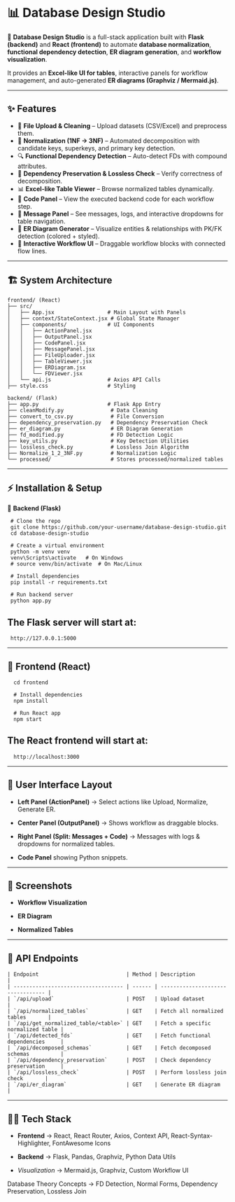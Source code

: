 # 📊 Database Design Studio  

🚀 **Database Design Studio** is a full-stack application built with **Flask (backend)** and **React (frontend)** to automate **database normalization**, **functional dependency detection**, **ER diagram generation**, and **workflow visualization**.  

It provides an **Excel-like UI for tables**, interactive panels for workflow management, and auto-generated **ER diagrams (Graphviz / Mermaid.js)**.  

---

## ✨ Features  

- 🔼 **File Upload & Cleaning** – Upload datasets (CSV/Excel) and preprocess them.  
- 📐 **Normalization (1NF → 3NF)** – Automated decomposition with candidate keys, superkeys, and primary key detection.  
- 🔍 **Functional Dependency Detection** – Auto-detect FDs with compound attributes.  
- 🔄 **Dependency Preservation & Lossless Check** – Verify correctness of decomposition.  
- 📊 **Excel-like Table Viewer** – Browse normalized tables dynamically.  
- 📜 **Code Panel** – View the executed backend code for each workflow step.  
- 🔔 **Message Panel** – See messages, logs, and interactive dropdowns for table navigation.  
- 📌 **ER Diagram Generator** – Visualize entities & relationships with PK/FK detection (colored + styled).  
- 🧩 **Interactive Workflow UI** – Draggable workflow blocks with connected flow lines.  

---

## 🏗️ System Architecture  

```plaintext
frontend/ (React)
├── src/
│   ├── App.jsx                 # Main Layout with Panels
│   ├── context/StateContext.jsx # Global State Manager
│   ├── components/             # UI Components
│   │   ├── ActionPanel.jsx
│   │   ├── OutputPanel.jsx
│   │   ├── CodePanel.jsx
│   │   ├── MessagePanel.jsx
│   │   ├── FileUploader.jsx
│   │   ├── TableViewer.jsx
│   │   ├── ERDiagram.jsx
│   │   └── FDViewer.jsx
│   └── api.js                  # Axios API Calls
├── style.css                   # Styling

backend/ (Flask)
├── app.py                      # Flask App Entry
├── cleanModify.py               # Data Cleaning
├── convert_to_csv.py            # File Conversion
├── dependency_preservation.py   # Dependency Preservation Check
├── er_diagram.py                # ER Diagram Generation
├── fd_modified.py               # FD Detection Logic
├── key_utils.py                 # Key Detection Utilities
├── lossless_check.py            # Lossless Join Algorithm
├── Normalize_1_2_3NF.py         # Normalization Logic
└── processed/                   # Stores processed/normalized tables
```

---

## ⚡ Installation & Setup
 🔹 **Backend (Flask)**
 ```plaintext
  # Clone the repo
  git clone https://github.com/your-username/database-design-studio.git
  cd database-design-studio

  # Create a virtual environment
  python -m venv venv
  venv\Scripts\activate   # On Windows
  # source venv/bin/activate  # On Mac/Linux

  # Install dependencies
  pip install -r requirements.txt

  # Run backend server
  python app.py

```

## The Flask server will start at:
  ```plaintext
   http://127.0.0.1:5000
  ```

---

## 🔹 Frontend (React)
```plaintext
  cd frontend

  # Install dependencies
  npm install

  # Run React app
  npm start
```

## The React frontend will start at:
```plaintext
  http://localhost:3000
```
---

## 🎨 User Interface Layout

- **Left Panel (ActionPanel)** → Select actions like Upload, Normalize, Generate ER.

- **Center Panel (OutputPanel)** → Shows workflow as draggable blocks.

- **Right Panel (Split: Messages + Code)** → Messages with logs & dropdowns for normalized tables.

- **Code Panel** showing Python snippets.

---

## 📸 Screenshots
- **Workflow Visualization**
  

- **ER Diagram**

- **Normalized Tables**


---

## 🔗 API Endpoints
```plaintext
| Endpoint                            | Method | Description                       |
| ----------------------------------- | ------ | --------------------------------- |
| `/api/upload`                       | POST   | Upload dataset                    |
| `/api/normalized_tables`            | GET    | Fetch all normalized tables       |
| `/api/get_normalized_table/<table>` | GET    | Fetch a specific normalized table |
| `/api/detected_fds`                 | GET    | Fetch functional dependencies     |
| `/api/decomposed_schemas`           | GET    | Fetch decomposed schemas          |
| `/api/dependency_preservation`      | POST   | Check dependency preservation     |
| `/api/lossless_check`               | POST   | Perform lossless join check       |
| `/api/er_diagram`                   | GET    | Generate ER diagram               |
```

---

## 👨‍💻 Tech Stack

- **Frontend** → React, React Router, Axios, Context API, React-Syntax-Highlighter, FontAwesome Icons

- **Backend** → Flask, Pandas, Graphviz, Python Data Utils

- *Visualization* → Mermaid.js, Graphviz, Custom Workflow UI

Database Theory Concepts → FD Detection, Normal Forms, Dependency Preservation, Lossless Join











 
